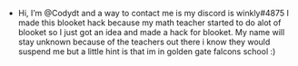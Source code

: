 - Hi, I’m @Codydt and a way to contact me is my discord is winkly#4875
I made this blooket hack because my math teacher started to do alot of blooket so I just got an idea and made a hack for blooket.
My name will stay unknown because of the teachers out there i know they would suspend me but a little hint is that im in golden gate falcons school :)
